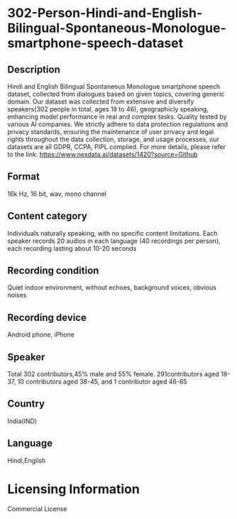 # 302-Person-Hindi-and-English-Bilingual-Spontaneous-Monologue-smartphone-speech-dataset

## Description
Hindi and English Bilingual Spontaneous Monologue smartphone speech dataset, collected from dialogues based on given topics, covering generic domain. Our dataset was collected from extensive and diversify speakers(302 people in total, ages 18 to 46), geographicly speaking, enhancing model performance in real and complex tasks. Quality tested by various AI companies. We strictly adhere to data protection regulations and privacy standards, ensuring the maintenance of user privacy and legal rights throughout the data collection, storage, and usage processes, our datasets are all GDPR, CCPA, PIPL complied.
For more details, please refer to the link: https://www.nexdata.ai/datasets/1420?source=Github


## Format
16k Hz, 16 bit, wav, mono channel
## Content category
Individuals naturally speaking, with no specific content limitations. Each speaker records 20 audios in each language (40 recordings per person), each recording lasting about 10-20 seconds
## Recording condition
Quiet indoor environment, without echoes, background voices, obvious noises
## Recording device
Android phone, iPhone
## Speaker
Total 302 contributors,45% male and 55% female. 291contributors aged 18-37, 10 contributors aged 38-45, and 1 contributor aged 46-65
## Country
India(IND)
## Language
Hindi,English
# Licensing Information
Commercial License
